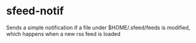 # sfeed-notif

Sends a simple notification if a file under $HOME/.sfeed/feeds is modified, which happens when a new rss feed is loaded